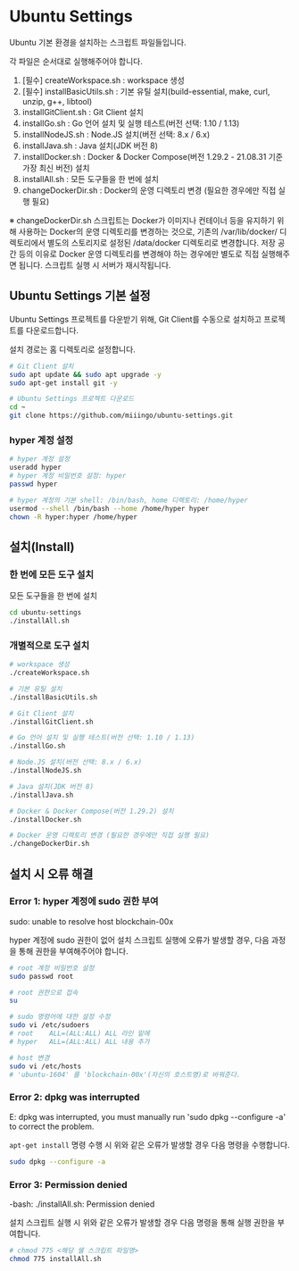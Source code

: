 # Ubuntu Settings

Ubuntu 기본 환경을 설치하는 스크립트 파일들입니다.

각 파일은 순서대로 실행해주어야 합니다.

1. [필수] createWorkspace.sh : workspace 생성
2. [필수] installBasicUtils.sh : 기본 유틸 설치(build-essential, make, curl, unzip, g++, libtool)
3. installGitClient.sh : Git Client 설치
4. installGo.sh : Go 언어 설치 및 실행 테스트(버전 선택: 1.10 / 1.13)
5. installNodeJS.sh : Node.JS 설치(버전 선택: 8.x / 6.x)
6. installJava.sh : Java 설치(JDK 버전 8)
7. installDocker.sh : Docker & Docker Compose(버전 1.29.2 - 21.08.31 기준 가장 최신 버전) 설치
8. installAll.sh : 모든 도구들을 한 번에 설치
9. changeDockerDir.sh : Docker의 운영 디렉토리 변경 (필요한 경우에만 직접 실행 필요)

※ changeDockerDir.sh 스크립트는 Docker가 이미지나 컨테이너 등을 유지하기 위해 사용하는 Docker의 운영 디렉토리를 변경하는 것으로, 기존의 /var/lib/docker/ 디렉토리에서 별도의 스토리지로 설정된 /data/docker 디렉토리로 변경합니다. 저장 공간 등의 이유로 Docker 운영 디렉토리를 변경해야 하는 경우에만 별도로 직접 실행해주면 됩니다. 스크립트 실행 시 서버가 재시작됩니다.


## Ubuntu Settings 기본 설정

Ubuntu Settings 프로젝트를 다운받기 위해, Git Client를 수동으로 설치하고 프로젝트를 다운로드합니다.

설치 경로는 홈 디렉토리로 설정합니다.

```sh
# Git Client 설치
sudo apt update && sudo apt upgrade -y
sudo apt-get install git -y

# Ubuntu Settings 프로젝트 다운로드
cd ~
git clone https://github.com/miiingo/ubuntu-settings.git
```

### hyper 계정 설정

```sh
# hyper 계정 설정
useradd hyper
# hyper 계정 비밀번호 설정: hyper
passwd hyper

# hyper 계정의 기본 shell: /bin/bash, home 디렉토리: /home/hyper
usermod --shell /bin/bash --home /home/hyper hyper
chown -R hyper:hyper /home/hyper
```


## 설치(Install)


### 한 번에 모든 도구 설치

모든 도구들을 한 번에 설치
```sh
cd ubuntu-settings
./installAll.sh

```

### 개별적으로 도구 설치

```sh
# workspace 생성
./createWorkspace.sh

# 기본 유틸 설치
./installBasicUtils.sh

# Git Client 설치
./installGitClient.sh

# Go 언어 설치 및 실행 테스트(버전 선택: 1.10 / 1.13)
./installGo.sh

# Node.JS 설치(버전 선택: 8.x / 6.x)
./installNodeJS.sh

# Java 설치(JDK 버전 8)
./installJava.sh

# Docker & Docker Compose(버전 1.29.2) 설치
./installDocker.sh

# Docker 운영 디렉토리 변경 (필요한 경우에만 직접 실행 필요)
./changeDockerDir.sh

```


## 설치 시 오류 해결


### Error 1: hyper 계정에 sudo 권한 부여

sudo: unable to resolve host blockchain-00x

hyper 계정에 sudo 권한이 없어 설치 스크립트 실행에 오류가 발생할 경우, 다음 과정을 통해 권한을 부여해주어야 합니다.

```sh
# root 계정 비밀번호 설정
sudo passwd root

# root 권한으로 접속
su

# sudo 명령어에 대한 설정 수정
sudo vi /etc/sudoers
# root    ALL=(ALL:ALL) ALL 라인 밑에
# hyper   ALL=(ALL:ALL) ALL 내용 추가

# host 변경
sudo vi /etc/hosts
# 'ubuntu-1604' 를 'blockchain-00x'(자신의 호스트명)로 바꿔준다.

```


### Error 2: dpkg was interrupted 

E: dpkg was interrupted, you must manually run 'sudo dpkg --configure -a' to correct the problem.

`apt-get install` 명령 수행 시 위와 같은 오류가 발생할 경우 다음 명령을 수행합니다.

```sh
sudo dpkg --configure -a

```


### Error 3: Permission denied

-bash: ./installAll.sh: Permission denied

설치 스크립트 실행 시 위와 같은 오류가 발생할 경우 다음 명령을 통해 실행 권한을 부여합니다.

```sh
# chmod 775 <해당 쉘 스크립트 파일명>
chmod 775 installAll.sh

```
